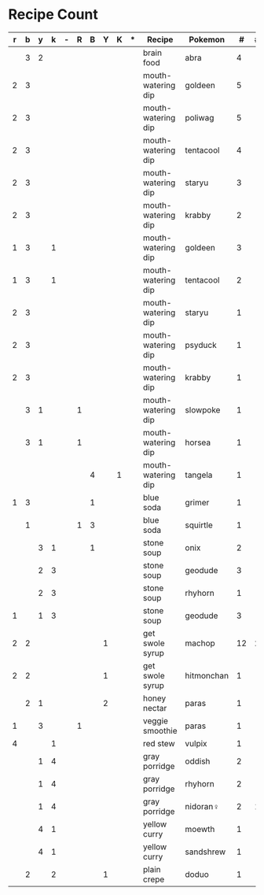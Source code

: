 # Recipe Count

| r | b | y | k | - | R | B | Y | K | * | Recipe             | Pokemon    |  # | # | # |
|---|---|---|---|---|---|---|---|---|---|--------------------|------------|----|---|---|
|   | 3 | 2 |   |   |   |   |   |   |   | brain food         | abra       |  4 |   |   |
| 2 | 3 |   |   |   |   |   |   |   |   | mouth-watering dip | goldeen    |  5 |   |   |
| 2 | 3 |   |   |   |   |   |   |   |   | mouth-watering dip | poliwag    |  5 |   |   |
| 2 | 3 |   |   |   |   |   |   |   |   | mouth-watering dip | tentacool  |  4 |   |   |
| 2 | 3 |   |   |   |   |   |   |   |   | mouth-watering dip | staryu     |  3 |   |   |
| 2 | 3 |   |   |   |   |   |   |   |   | mouth-watering dip | krabby     |  2 |   |   |
| 1 | 3 |   | 1 |   |   |   |   |   |   | mouth-watering dip | goldeen    |  3 |   |   |
| 1 | 3 |   | 1 |   |   |   |   |   |   | mouth-watering dip | tentacool  |  2 |   |   |
| 2 | 3 |   |   |   |   |   |   |   |   | mouth-watering dip | staryu     |  1 |   |   |
| 2 | 3 |   |   |   |   |   |   |   |   | mouth-watering dip | psyduck    |  1 |   |   |
| 2 | 3 |   |   |   |   |   |   |   |   | mouth-watering dip | krabby     |  1 |   |   |
|   | 3 | 1 |   |   | 1 |   |   |   |   | mouth-watering dip | slowpoke   |  1 |   |   |
|   | 3 | 1 |   |   | 1 |   |   |   |   | mouth-watering dip | horsea     |  1 |   |   |
|   |   |   |   |   |   | 4 |   | 1 |   | mouth-watering dip | tangela    |  1 |   |   |
| 1 | 3 |   |   |   |   | 1 |   |   |   | blue soda          | grimer     |  1 |   |   |
|   | 1 |   |   |   | 1 | 3 |   |   |   | blue soda          | squirtle   |  1 |   |   |
|   |   | 3 | 1 |   |   | 1 |   |   |   | stone soup         | onix       |  2 |   |   |
|   |   | 2 | 3 |   |   |   |   |   |   | stone soup         | geodude    |  3 |   |   |
|   |   | 2 | 3 |   |   |   |   |   |   | stone soup         | rhyhorn    |  1 |   |   |
| 1 |   | 1 | 3 |   |   |   |   |   |   | stone soup         | geodude    |  3 |   |   |
| 2 | 2 |   |   |   |   |   | 1 |   |   | get swole syrup    | machop     | 12 | 2 |   |
| 2 | 2 |   |   |   |   |   | 1 |   |   | get swole syrup    | hitmonchan |  1 |   |   |
|   | 2 | 1 |   |   |   |   | 2 |   |   | honey nectar       | paras      |  1 |   |   |
| 1 |   | 3 |   |   | 1 |   |   |   |   | veggie smoothie    | paras      |  1 |   |   |
| 4 |   |   | 1 |   |   |   |   |   |   | red stew           | vulpix     |  1 |   |   |
|   |   | 1 | 4 |   |   |   |   |   |   | gray porridge      | oddish     |  2 |   |   |
|   |   | 1 | 4 |   |   |   |   |   |   | gray porridge      | rhyhorn    |  2 |   |   |
|   |   | 1 | 4 |   |   |   |   |   |   | gray porridge      | nidoran♀   |  2 | 1 | 1 |
|   |   | 4 | 1 |   |   |   |   |   |   | yellow curry       | moewth     |  1 |   |   |
|   |   | 4 | 1 |   |   |   |   |   |   | yellow curry       | sandshrew  |  1 |   |   |
|   | 2 |   | 2 |   |   |   | 1 |   |   | plain crepe        | doduo      |  1 |   |   |
